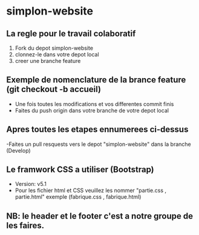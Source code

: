 # simplon-website
## La regle pour le travail colaboratif
1. Fork du depot simplon-website
2. clonnez-le dans votre depot local
3. creer une branche feature
## Exemple de nomenclature de la brance feature (git checkout -b accueil)
- Une fois toutes les modifications et vos differentes commit finis
- Faites du push origin dans votre branche de votre depot local
## Apres toutes les etapes ennumerees ci-dessus
-Faites un pull resquests vers le depot "simplon-website" dans la branche (Develop)

## Le framwork CSS a utiliser (Bootstrap)
- Version: v5.1
- Pour les fichier html et CSS veuillez les nommer "partie.css , partie.html" exemple (fabrique.css , fabrique.html)

## NB: le header et le footer c'est a notre groupe de les faires.
